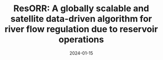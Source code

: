 ---
title: "ResORR: A globally scalable and satellite data-driven algorithm for river flow regulation due to reservoir operations"
collection: publications
status: Published
category: manuscript
permalink: /publication/2024-resorr-global-river-flow
date: 2024-01-15
venue: 'Environmental Modelling &amp; Software'
paperurl: 'https://doi.org/10.1016/j.envsoft.2024.106026'
citation: 'Das, P., Hossain, F., Minocha, S., Suresh, S., Darkwah, G. K., Lee, H., Andreadis, K., Laverde-Barajas, M., &amp; Oddo, P. (2024). ResORR: A globally scalable and satellite data-driven algorithm for river flow regulation due to reservoir operations. Environmental Modelling &amp; Software, 176, 106026. https://doi.org/10.1016/j.envsoft.2024.106026'
---